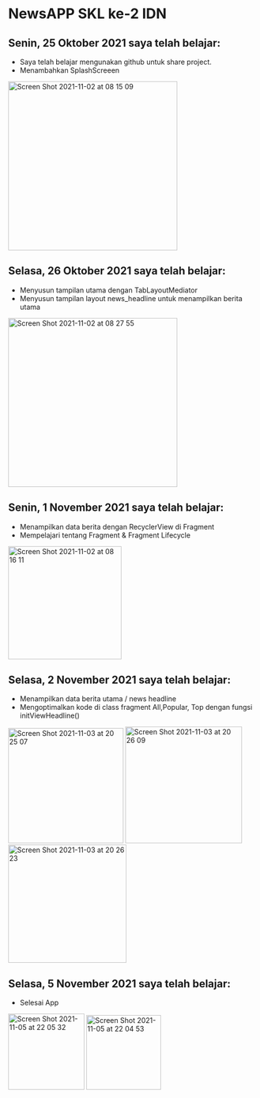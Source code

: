 # NewsAPP SKL ke-2 IDN

##  Senin, 25 Oktober 2021 saya telah belajar:
* Saya telah belajar  mengunakan github untuk share project. 
* Menambahkan SplashScreeen
<img width="342" alt="Screen Shot 2021-11-02 at 08 15 09" src="https://user-images.githubusercontent.com/68719137/139771349-ebb65884-0234-4e72-a715-ff4b456c0980.png">


##  Selasa, 26 Oktober 2021 saya telah belajar:
* Menyusun tampilan utama dengan TabLayoutMediator
* Menyusun tampilan layout news_headline untuk menampilkan berita utama
<img width="342" alt="Screen Shot 2021-11-02 at 08 27 55" src="https://user-images.githubusercontent.com/68719137/139772132-dd72e138-6c72-4e18-b50a-39dc6750391e.png">





##  Senin, 1 November 2021  saya telah belajar:
* Menampilkan data berita dengan RecyclerView di Fragment
* Mempelajari tentang Fragment & Fragment Lifecycle
<img width="229" alt="Screen Shot 2021-11-02 at 08 16 11" src="https://user-images.githubusercontent.com/68719137/139771376-f7ed9b02-364b-4875-bacf-eb06553021ce.png">

##  Selasa, 2 November 2021  saya telah belajar:
* Menampilkan data berita utama / news headline
* Mengoptimalkan kode di class fragment All,Popular, Top dengan fungsi initViewHeadline()
<img width="233" alt="Screen Shot 2021-11-03 at 20 25 07" src="https://user-images.githubusercontent.com/68719137/140068181-4ea3c09f-3eb8-492c-81b1-3c958c06ecf3.png">
<img width="236" alt="Screen Shot 2021-11-03 at 20 26 09" src="https://user-images.githubusercontent.com/68719137/140068368-148d07e5-69b6-434c-99f0-ed066d80edc4.png">
<img width="239" alt="Screen Shot 2021-11-03 at 20 26 23" src="https://user-images.githubusercontent.com/68719137/140068407-533e9d23-d7fe-48ef-bc47-671d49ef7320.png">


##  Selasa, 5 November 2021  saya telah belajar:
* Selesai App
<img width="154" alt="Screen Shot 2021-11-05 at 22 05 32" src="https://user-images.githubusercontent.com/68719137/140532427-9affa5ce-ef4d-45d0-b04d-0dc06355980a.png">
<img width="151" alt="Screen Shot 2021-11-05 at 22 04 53" src="https://user-images.githubusercontent.com/68719137/140532534-6065d1e2-fea2-44f5-83e8-3eaa7009b1fd.png">




